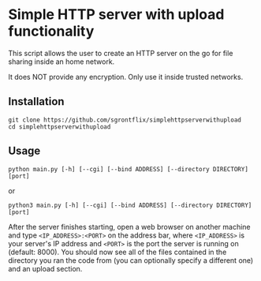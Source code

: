 # Simple HTTP server with upload functionality

This script allows the user to create an HTTP server on the go for file sharing inside an home network.

It does NOT provide any encryption. Only use it inside trusted networks.

## Installation

```
git clone https://github.com/sgrontflix/simplehttpserverwithupload
cd simplehttpserverwithupload
```

## Usage

`python main.py [-h] [--cgi] [--bind ADDRESS] [--directory DIRECTORY] [port]`

or

`python3 main.py [-h] [--cgi] [--bind ADDRESS] [--directory DIRECTORY] [port]`

After the server finishes starting, open a web browser on another machine and type `<IP_ADDRESS>:<PORT>` on the address bar, where `<IP_ADDRESS>` is your server's IP address and `<PORT>` is the port the server is running on (default: 8000). 
You should now see all of the files contained in the directory you ran the code from (you can optionally specify a different one) and an upload section.
